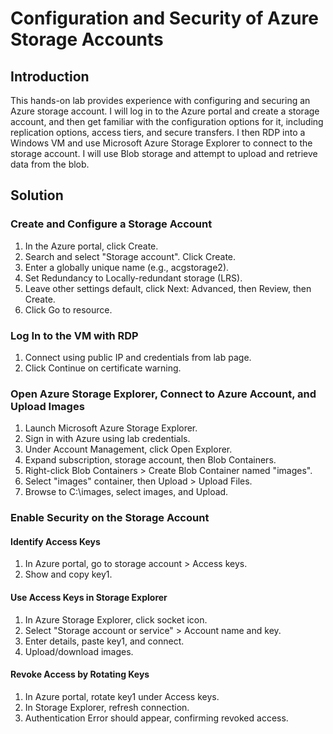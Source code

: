 
# Configuration and Security of Azure Storage Accounts

## Introduction
This hands-on lab provides experience with configuring and securing an Azure storage account. I will log in to the Azure portal and create a storage account, and then get familiar with the configuration options for it, including replication options, access tiers, and secure transfers. I then RDP into a Windows VM and use Microsoft Azure Storage Explorer to connect to the storage account. I will use Blob storage and attempt to upload and retrieve data from the blob.

## Solution

### Create and Configure a Storage Account
1. In the Azure portal, click Create.
2. Search and select "Storage account". Click Create.
3. Enter a globally unique name (e.g., acgstorage2).
4. Set Redundancy to Locally-redundant storage (LRS).
5. Leave other settings default, click Next: Advanced, then Review, then Create.
6. Click Go to resource.

### Log In to the VM with RDP
1. Connect using public IP and credentials from lab page.
2. Click Continue on certificate warning.

### Open Azure Storage Explorer, Connect to Azure Account, and Upload Images
1. Launch Microsoft Azure Storage Explorer.
2. Sign in with Azure using lab credentials.
3. Under Account Management, click Open Explorer.
4. Expand subscription, storage account, then Blob Containers.
5. Right-click Blob Containers > Create Blob Container named "images".
6. Select "images" container, then Upload > Upload Files.
7. Browse to C:\images, select images, and Upload.

### Enable Security on the Storage Account
#### Identify Access Keys
1. In Azure portal, go to storage account > Access keys.
2. Show and copy key1.

#### Use Access Keys in Storage Explorer
1. In Azure Storage Explorer, click socket icon.
2. Select "Storage account or service" > Account name and key.
3. Enter details, paste key1, and connect.
4. Upload/download images.

#### Revoke Access by Rotating Keys
1. In Azure portal, rotate key1 under Access keys.
2. In Storage Explorer, refresh connection.
3. Authentication Error should appear, confirming revoked access.
